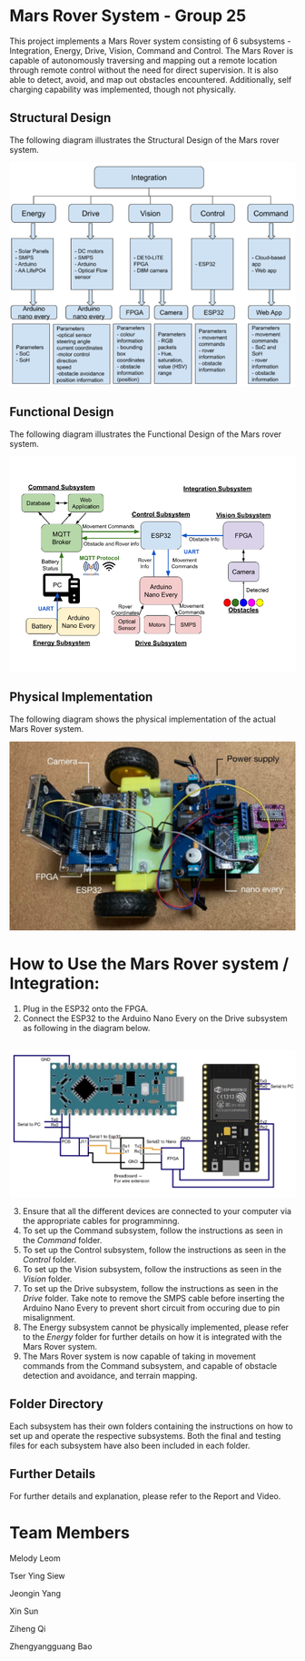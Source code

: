 # Mars Rover System - Group 25

This project implements a Mars Rover system consisting of 6 subsystems - Integration, Energy, Drive, Vision, Command and Control. The Mars Rover is capable of autonomously traversing and mapping out a remote location through remote control without the need for direct supervision. It is also able to detect, avoid, and map out obstacles encountered. Additionally, self charging capability was implemented, though not physically.

## Structural Design
The following diagram illustrates the Structural Design of the Mars rover system.
<br />

<img src="images/structural_design.png" />

## Functional Design
The following diagram illustrates the Functional Design of the Mars rover system.
<br />

<img src="images/functional_design.png" />

## Physical Implementation
The following diagram shows the physical implementation of the actual Mars Rover system.
<br />

<img src="images/physical_imple.png" />

# How to Use the Mars Rover system / Integration:
1. Plug in the ESP32 onto the FPGA.
2. Connect the ESP32 to the Arduino Nano Every on the Drive subsystem as following in the diagram below.
<br />

<img src="images/wiring_ESP32_and_Nano_Every.jpg" />

3. Ensure that all the different devices are connected to your computer via the appropriate cables for programminng.
4. To set up the Command subsystem, follow the instructions as seen in the _Command_ folder.
5. To set up the Control subsystem, follow the instructions as seen in the _Control_ folder.
6. To set up the Vision subsystem, follow the instructions as seen in the _Vision_ folder.
7. To set up the Drive subsystem, follow the instructions as seen in the _Drive_ folder. Take note to remove the SMPS cable before inserting the Arduino Nano Every to prevent short circuit from occuring due to pin misalignment.
8. The Energy subsystem cannot be physically implemented, please refer to the _Energy_ folder for further details on how it is integrated with the Mars Rover system.
9. The Mars Rover system is now capable of taking in movement commands from the Command subsystem, and capable of obstacle detection and avoidance, and terrain mapping.

## Folder Directory
Each subsystem has their own folders containing the instructions on how to set up and operate the respective subsystems. Both the final and testing files for each subsystem have also been included in each folder.

## Further Details
For further details and explanation, please refer to the Report and Video.

# Team Members
Melody Leom

Tser Ying Siew

Jeongin Yang

Xin Sun

Ziheng Qi

Zhengyangguang Bao



